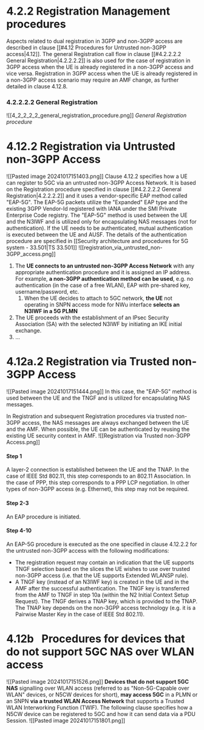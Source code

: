 # 4.2.2 Registration Management procedures
Aspects related to dual registration in 3GPP and non-3GPP access are described in clause [[#4.12 Procedures for Untrusted non-3GPP access|4.12]]. The general Registration call flow in clause [[#4.2.2.2.2 General Registration|4.2.2.2.2]] is also used for the case of registration in 3GPP access when the UE is already registered in a non-3GPP access and vice versa. Registration in 3GPP access when the UE is already registered in a non-3GPP access scenario may require an AMF change, as further detailed in clause 4.12.8.
### 4.2.2.2.2 General Registration
![[4_2_2_2_2_general_registration_procedure.png]]
*General Registration procedure*
# 4.12.2 Registration via Untrusted non-3GPP Access
![[Pasted image 20241017151403.png]]
Clause 4.12.2 specifies how a UE can register to 5GC via an untrusted non-3GPP Access Network. It is based on the Registration procedure specified in clause [[#4.2.2.2.2 General Registration|4.2.2.2.2]] and it uses a vendor-specific EAP method called "EAP-5G". The EAP-5G packets utilize the "Expanded" EAP type and the existing 3GPP Vendor-Id registered with IANA under the SMI Private Enterprise Code registry. The "EAP-5G" method is used between the UE and the N3IWF and is utilized only for encapsulating NAS messages (not for authentication). If the UE needs to be authenticated, mutual authentication is executed between the UE and AUSF. The details of the authentication procedure are specified in [[Security architecture and procedures for 5G system - 33.501|TS 33.501]]
![[registration_via_untrusted_non-3GPP_access.png]]
1. The **UE connects to an untrusted non-3GPP Access Network** with any appropriate authentication procedure and it is assigned an IP address. For example, **a non-3GPP authentication method can be used**, e.g. no authentication (in the case of a free WLAN), EAP with pre-shared key, username/password, etc.
	1. When the UE decides to attach to 5GC network, **the UE** not operating in SNPN access mode for NWu interface **selects an N3IWF in a 5G PLMN**
2. The UE proceeds with the establishment of an IPsec Security Association (SA) with the selected N3IWF by initiating an IKE initial exchange.
3. ...
# 4.12a.2 Registration via Trusted non-3GPP Access
![[Pasted image 20241017151444.png]]
In this case, the "EAP-5G" method is used between the UE and the TNGF and is utilized for encapsulating NAS messages.

In Registration and subsequent Registration procedures via trusted non-3GPP access, the NAS messages are always exchanged between the UE and the AMF. When possible, the UE can be authenticated by reusing the existing UE security context in AMF.
![[Registration via Trusted non-3GPP Access.png]]
#### Step 1
A layer-2 connection is established between the UE and the TNAP. In the case of IEEE Std 802.11, this step corresponds to an 802.11 Association. In the case of PPP, this step corresponds to a PPP LCP negotiation. In other types of non-3GPP access (e.g. Ethernet), this step may not be required.
#### Step 2-3
An EAP procedure is initiated.
#### Step 4-10
An EAP-5G procedure is executed as the one specified in clause 4.12.2.2 for the untrusted non-3GPP access with the following modifications:
- The registration request may contain an indication that the UE supports TNGF selection based on the slices the UE wishes to use over trusted non-3GPP access (i.e. that the UE supports Extended WLANSP rule).
- A TNGF key (instead of an N3IWF key) is created in the UE and in the AMF after the successful authentication. The TNGF key is transferred from the AMF to TNGF in step 10a (within the N2 Initial Context Setup Request). The TNGF derives a TNAP key, which is provided to the TNAP. The TNAP key depends on the non-3GPP access technology (e.g. it is a Pairwise Master Key in the case of IEEE Std 802.11).
# 4.12b  Procedures for devices that do not support 5GC NAS over WLAN access
![[Pasted image 20241017151526.png]]
**Devices that do not support 5GC NAS** signalling over WLAN access (referred to as "Non-5G-Capable over WLAN" devices, or N5CW devices for short), **may access 5GC** in a PLMN or an SNPN **via a trusted WLAN Access Network** that supports a Trusted WLAN Interworking Function (TWIF). The following clause specifies how a N5CW device can be registered to 5GC and how it can send data via a PDU Session.
![[Pasted image 20241017151801.png]]
